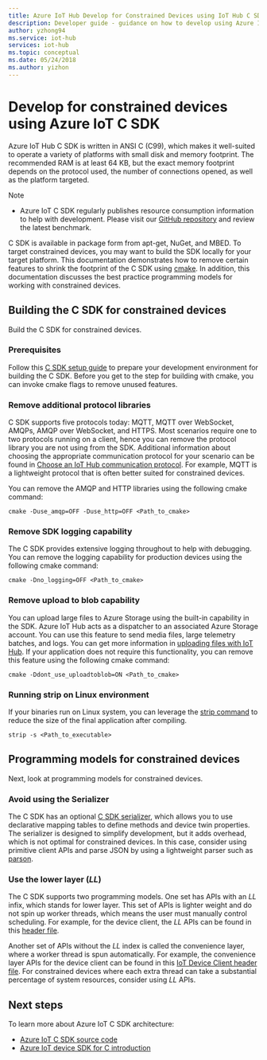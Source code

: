 ```yaml
---
title: Azure IoT Hub Develop for Constrained Devices using IoT Hub C SDK | Microsoft Docs
description: Developer guide - guidance on how to develop using Azure IoT SDKs for constrained devices. 
author: yzhong94
ms.service: iot-hub
services: iot-hub
ms.topic: conceptual
ms.date: 05/24/2018
ms.author: yizhon
---
```


# Develop for constrained devices using Azure IoT C SDK

Azure IoT Hub C SDK is written in ANSI C (C99), which makes it well-suited to operate a variety of platforms with small disk and memory footprint. The recommended RAM is at least 64 KB, but the exact memory footprint depends on the protocol used, the number of connections opened, as well as the platform targeted.
> [!NOTE]
> * Azure IoT C SDK regularly publishes resource consumption information to help with development.  Please visit our [GitHub repository](https://github.com/Azure/azure-iot-sdk-c/blob/master/doc/c_sdk_resource_information.md) and review the latest benchmark.
>

C SDK is available in package form from apt-get, NuGet, and MBED. To target constrained devices, you may want to build the SDK locally for your target platform. This documentation demonstrates how to remove certain features to shrink the footprint of the C SDK using [cmake](https://cmake.org/). In addition, this documentation discusses the best practice programming models for working with constrained devices.

## Building the C SDK for constrained devices

Build the C SDK for constrained devices.

### Prerequisites

Follow this [C SDK setup guide](https://github.com/Azure/azure-iot-sdk-c/blob/master/doc/devbox_setup.md) to prepare your development environment for building the C SDK. Before you get to the step for building with cmake, you can invoke cmake flags to remove unused features.

### Remove additional protocol libraries

C SDK supports five protocols today: MQTT, MQTT over WebSocket, AMQPs, AMQP over WebSocket, and HTTPS. Most scenarios require one to two protocols running on a client, hence you can remove the protocol library you are not using from the SDK. Additional information about choosing the appropriate communication protocol for your scenario can be found in [Choose an IoT Hub communication protocol](iot-hub-devguide-protocols.md). For example, MQTT is a lightweight protocol that is often better suited for constrained devices.

You can remove the AMQP and HTTP libraries using the following cmake command:

```
cmake -Duse_amqp=OFF -Duse_http=OFF <Path_to_cmake>
```

### Remove SDK logging capability

The C SDK provides extensive logging throughout to help with debugging. You can remove the logging capability for production devices using the following cmake command:

```
cmake -Dno_logging=OFF <Path_to_cmake>
```

### Remove upload to blob capability

You can upload large files to Azure Storage using the built-in capability in the SDK. Azure IoT Hub acts as a dispatcher to an associated Azure Storage account. You can use this feature to send media files, large telemetry batches, and logs. You can get more information in [uploading files with IoT Hub](iot-hub-devguide-file-upload.md). If your application does not require this functionality, you can remove this feature using the following cmake command:

```
cmake -Ddont_use_uploadtoblob=ON <Path_to_cmake>
```

### Running strip on Linux environment

If your binaries run on Linux system, you can leverage the [strip command](https://en.wikipedia.org/wiki/Strip_(Unix)) to reduce the size of the final application after compiling.

```
strip -s <Path_to_executable>
```

## Programming models for constrained devices

Next, look at programming models for constrained devices.

### Avoid using the Serializer

The C SDK has an optional [C SDK serializer](https://github.com/Azure/azure-iot-sdk-c/tree/master/serializer), which allows you to use declarative mapping tables to define methods and device twin properties. The serializer is designed to simplify development, but it adds overhead, which is not optimal for constrained devices. In this case, consider using primitive client APIs and parse JSON by using a lightweight parser such as [parson](https://github.com/kgabis/parson).

### Use the lower layer (_LL_)

The C SDK supports two programming models. One set has APIs with an _LL_ infix, which stands for lower layer. This set of APIs is lighter weight and do not spin up worker threads, which means the user must manually control scheduling. For example, for the device client, the _LL_ APIs can be found in this [header file](https://github.com/Azure/azure-iot-sdk-c/blob/master/iothub_client/inc/iothub_device_client_ll.h). 

Another set of APIs without the _LL_ index is called the convenience layer, where a worker thread is spun automatically. For example, the convenience layer APIs for the device client can be found in this [IoT Device Client header file](https://github.com/Azure/azure-iot-sdk-c/blob/master/iothub_client/inc/iothub_device_client.h). For constrained devices where each extra thread can take a substantial percentage of system resources, consider using _LL_ APIs.

## Next steps

To learn more about Azure IoT C SDK architecture:
-	[Azure IoT C SDK source code](https://github.com/Azure/azure-iot-sdk-c/)
-	[Azure IoT device SDK for C introduction](iot-hub-device-sdk-c-intro.md)
